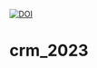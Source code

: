 [![DOI](https://zenodo.org/badge/720989090.svg)](https://zenodo.org/doi/10.5281/zenodo.10160267)

# crm_2023

